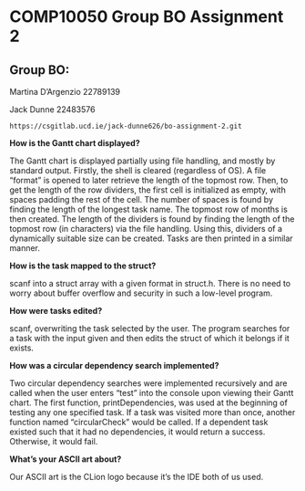 # COMP10050 Group BO Assignment 2

## Group BO:

Martina D’Argenzio	22789139
	
Jack Dunne			22483576
	
	https://csgitlab.ucd.ie/jack-dunne626/bo-assignment-2.git


**How is the Gantt chart displayed?**

The Gantt chart is displayed partially using file handling, and mostly by standard output. Firstly, the shell is cleared (regardless of OS). A file “format” is opened to later retrieve the length of the topmost row. Then, to get the length of the row dividers, the first cell is initialized as empty, with spaces padding the rest of the cell. The number of spaces is found by finding the length of the longest task name. The topmost row of months is then created. The length of the dividers is found by finding the length of the topmost row (in characters) via the file handling. Using this, dividers of a dynamically suitable size can be created. Tasks are then printed in a similar manner.


**How is the task mapped to the struct?**
	
scanf into a struct array with a given format in struct.h. There is no need to worry about buffer overflow and security in such a low-level program.


**How were tasks edited?**
	
scanf, overwriting the task selected by the user. The program searches for a task with the input given and then edits the struct of which it belongs if it exists.


**How was a circular dependency search implemented?**
	
Two circular dependency searches were implemented recursively and are called when the user enters “test” into the console upon viewing their Gantt chart. The first function, printDependencies, was used at the beginning of testing any one specified task. If a task was visited more than once, another function named “circularCheck” would be called. If a dependent task existed such that it had no dependencies, it would return a success. Otherwise, it would fail. 


**What’s your ASCII art about?**
	
Our ASCII art is the CLion logo because it’s the IDE both of us used.
